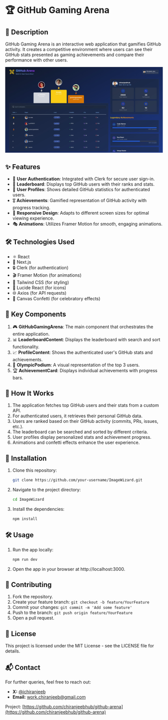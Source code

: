 # 🏆 GitHub Gaming Arena

## 📖 Description

GitHub Gaming Arena is an interactive web application that gamifies GitHub activity. It creates a competitive environment where users can see their GitHub stats presented as gaming achievements and compare their performance with other users.

![alt text](image.png)

## ✨ Features

- 🔐 **User Authentication**: Integrated with Clerk for secure user sign-in.
- 🏅 **Leaderboard**: Displays top GitHub users with their ranks and stats.
- 👤 **User Profiles**: Shows detailed GitHub statistics for authenticated users.
- 🎖️ **Achievements**: Gamified representation of GitHub activity with progress tracking.
- 📱 **Responsive Design**: Adapts to different screen sizes for optimal viewing experience.
- 🎭 **Animations**: Utilizes Framer Motion for smooth, engaging animations.

## 🛠️ Technologies Used

- ⚛️ React
- 🔼 Next.js
- 🔒 Clerk (for authentication)
- 🎬 Framer Motion (for animations)
- 🎨 Tailwind CSS (for styling)
- 🔣 Lucide React (for icons)
- 🌐 Axios (for API requests)
- 🎉 Canvas Confetti (for celebratory effects)

## 🧩 Key Components

1. 🎮 **GitHubGamingArena**: The main component that orchestrates the entire application.
2. 📊 **LeaderboardContent**: Displays the leaderboard with search and sort functionality.
3. 📈 **ProfileContent**: Shows the authenticated user's GitHub stats and achievements.
4. 🥇 **OlympicPodium**: A visual representation of the top 3 users.
5. 🏆 **AchievementCard**: Displays individual achievements with progress bars.

## 🔄 How It Works

1. The application fetches top GitHub users and their stats from a custom API.
2. For authenticated users, it retrieves their personal GitHub data.
3. Users are ranked based on their GitHub activity (commits, PRs, issues, etc.).
4. The leaderboard can be searched and sorted by different criteria.
5. User profiles display personalized stats and achievement progress.
6. Animations and confetti effects enhance the user experience.

## 🚀 Installation

1. Clone this repository:

   ```bash
   git clone https://github.com/your-username/ImageWizard.git
   ```

2. Navigate to the project directory:

   ```bash
   cd ImageWizard
   ```

3. Install the dependencies:
   ```bash
   npm install
   ```

## 🛠️ Usage

1. Run the app locally:

   ```bash
   npm run dev
   ```

2. Open the app in your browser at http://localhost:3000.

## 🤝 Contributing

1. Fork the repository.
2. Create your feature branch: `git checkout -b feature/YourFeature`
3. Commit your changes: `git commit -m 'Add some feature'`
4. Push to the branch: `git push origin feature/YourFeature`
5. Open a pull request.

## 📜 License

This project is licensed under the MIT License - see the LICENSE file for details.

## 📬 Contact

For further queries, feel free to reach out:

- **X:** [@ichiranjeeb](https://x.com/ichiranjeeb)
- **Email:** [work.chiranjeeb@gmail.com](mailto:work.chiranjeeb@gmail.com)

Project: [https://github.com/chiranjeebhub/github-arena](https://github.com/chiranjeebhub/github-arena)
